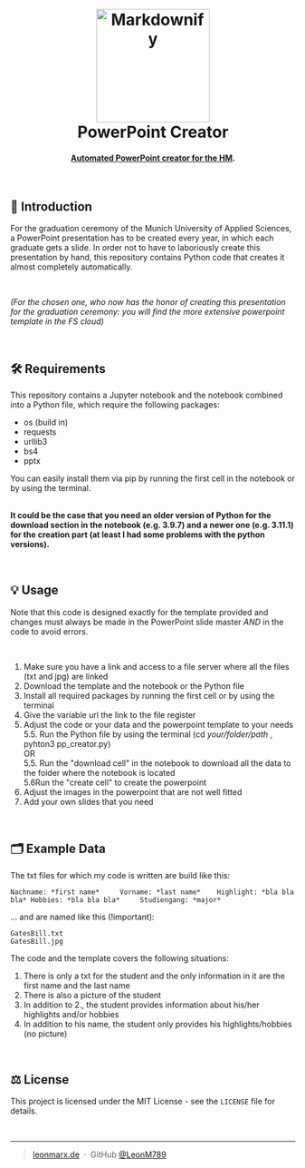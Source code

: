 <h1 align="center">
  <br>
  <a href="https://leonmarx.de"><img src="https://leonmarx.de/other_pictures/github_logo.jpeg" alt="Markdownify" width="200"></a>
  <br>
  PowerPoint Creator
  <br>
</h1>

<h4 align="center"><b><u>Automated PowerPoint creator for the <a href="https://hm.edu" target="_blank">HM</b></u></a>.</h4>

<!---
<p align="center">
  <a href="#introduction">Introduction</a> •
  <a href="#Requirements">Requirements</a> •
  <a href="#Usage">Usage</a> •
  <a href="#Example-function">Example Function</a> •
  <a href="#related">Related</a> •
  <a href="#license">License</a>
</p>
--->
 
<br>

## 📝 Introduction
For the graduation ceremony of the Munich University of Applied Sciences, a PowerPoint presentation has to be created every year, in which each graduate gets a slide. In order not to have to laboriously create this presentation by hand, this repository contains Python code that creates it almost completely automatically.

<br>

*(For the chosen one, who now has the honor of creating this presentation for the graduation ceremony: you will find the more extensive powerpoint template in the FS cloud)*

<br>

## 🛠️ Requirements
This repository contains a Jupyter notebook and the notebook combined into a Python file, which require the following packages:
<ul>
  <li>os (build in)</li>
  <li>requests</li>
  <li>urllib3</li>
  <li>bs4</li>
  <li>pptx</li>
</ul>
You can easily install them via pip by running the first cell in the notebook or by using the terminal.

<br>
<br>

**It could be the case that you need an older version of Python for the download section in the notebook (e.g. 3.9.7) and a newer one (e.g. 3.11.1) for the creation part (at least I had some problems with the python versions).**

<br>

## 💡 Usage
Note that this code is designed exactly for the template provided and changes must always be made in the PowerPoint slide master *AND* in the code to avoid errors.

<br>

1. Make sure you have a link and access to a file server where all the files (txt and jpg) are linked
2. Download the template and the notebook or the Python file
3. Install all required packages by running the first cell or by using the terminal
4. Give the variable url the link to the file register
5. Adjust the code or your data and the powerpoint template to your needs <br>
    5.5. Run the Python file by using the terminal (cd *your/folder/path* , pyhton3 pp_creator.py) <br>
    OR <br>
    5.5. Run the "download cell" in the notebook to download all the data to the folder where the notebook is located <br>
    5.6Run the "create cell" to create the powerpoint <br>
6. Adjust the images in the powerpoint that are not well fitted <br>
7. Add your own slides that you need

<br>

## 🗂️ Example Data
The txt files for which my code is written are build like this: 

```
Nachname: *first name*     Vorname: *last name*    Highlight: *bla bla bla* Hobbies: *bla bla bla*     Studiengang: *major* 
```
... and are named like this (!important):
```
GatesBill.txt
GatesBill.jpg
```

The code and the template covers the following situations:
1. There is only a txt for the student and the only information in it are the first name and the last name
2. There is also a picture of the student
3. In addition to 2., the student provides information about his/her highlights and/or hobbies 
3. In addition to his name, the student only provides his highlights/hobbies (no picture)

<br>
<!---
## 🧡 You may also like...

- [FlappyBird AI](https://github.com/LeonM789/FlappyBirdAI.git) - A neural network in Python

<br>
--->

## ⚖️ License

This project is licensed under the MIT License - see the `LICENSE` file for details.

<br>

---

> [leonmarx.de](https://www.leonmarx.de) &nbsp;&middot;&nbsp;
> GitHub [@LeonM789](https://github.com/LeonM789) 
